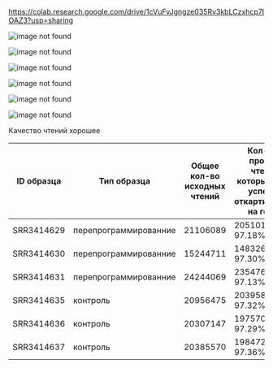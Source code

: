 https://colab.research.google.com/drive/1cVuFvJgngze035Rv3kbLCzxhcp7IOAZ3?usp=sharing

![image not found](https://raw.githubusercontent.com/princecorwinofamber/bioinf_ads_hw3/main/general_statistics.png)

![image not found](https://raw.githubusercontent.com/princecorwinofamber/bioinf_ads_hw3/main/numbers_of_reads.png)

![image not found](https://raw.githubusercontent.com/princecorwinofamber/bioinf_ads_hw3/main/percentages.png)

![image not found](https://raw.githubusercontent.com/princecorwinofamber/bioinf_ads_hw3/main/sequence_quality_histograms.png)

![image not found](https://raw.githubusercontent.com/princecorwinofamber/bioinf_ads_hw3/main/per_sequence_quality_scores.png)

![image not found](https://raw.githubusercontent.com/princecorwinofamber/bioinf_ads_hw3/main/per_sequence_gc_content.png)

Качество чтений хорошее


| ID образца | Тип образца | Общее кол-во исходных чтений | Кол-во и процент чтений, которые были успешно откартированы на геном | Кол-во и процент уникально откартированных чтений | Общее кол-во чтений, которые попали на гены |
| ------------- | ------------- | --- | --- | --- | --- |
| SRR3414629  | перепрограммированние  | 21106089 | 20510113, 97.18% | 18375888, 87.06% | 16049609 |
| SRR3414630  | перепрограммированние  | 15244711 | 14832680, 97.30% | 13186139, 86.50% | 11465324 |
| SRR3414631  | перепрограммированние  | 24244069 | 23547686, 97.13%  | 20928945, 86.33% | 18408851 |
| SRR3414635  | контроль  | 20956475 | 20395865, 97.32% | 18428317, 87.94% | 16275997 |
| SRR3414636  | контроль  | 20307147 | 19757059, 97.29% | 17825380, 87.78% | 15757580 |
| SRR3414637  | контроль  | 20385570 | 19847291, 97.36% | 17844858, 87.54% | 15736978 |
